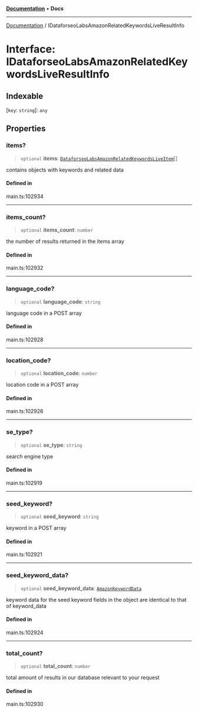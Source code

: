 [**Documentation**](../README.md) • **Docs**

***

[Documentation](../globals.md) / IDataforseoLabsAmazonRelatedKeywordsLiveResultInfo

# Interface: IDataforseoLabsAmazonRelatedKeywordsLiveResultInfo

## Indexable

 \[`key`: `string`\]: `any`

## Properties

### items?

> `optional` **items**: [`DataforseoLabsAmazonRelatedKeywordsLiveItem`](../classes/DataforseoLabsAmazonRelatedKeywordsLiveItem.md)[]

contains objects with keywords and related data

#### Defined in

main.ts:102934

***

### items\_count?

> `optional` **items\_count**: `number`

the number of results returned in the items array

#### Defined in

main.ts:102932

***

### language\_code?

> `optional` **language\_code**: `string`

language code in a POST array

#### Defined in

main.ts:102928

***

### location\_code?

> `optional` **location\_code**: `number`

location code in a POST array

#### Defined in

main.ts:102926

***

### se\_type?

> `optional` **se\_type**: `string`

search engine type

#### Defined in

main.ts:102919

***

### seed\_keyword?

> `optional` **seed\_keyword**: `string`

keyword in a POST array

#### Defined in

main.ts:102921

***

### seed\_keyword\_data?

> `optional` **seed\_keyword\_data**: [`AmazonKeywordData`](../classes/AmazonKeywordData.md)

keyword data for the seed keyword
fields in the object are identical to that of keyword_data

#### Defined in

main.ts:102924

***

### total\_count?

> `optional` **total\_count**: `number`

total amount of results in our database relevant to your request

#### Defined in

main.ts:102930
